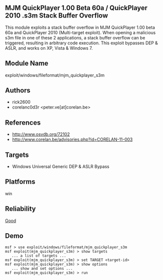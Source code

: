 ## MJM QuickPlayer 1.00 Beta 60a / QuickPlayer 2010 .s3m Stack Buffer Overflow

This module exploits a stack buffer overflow in MJM 
QuickPlayer 1.00 beta 60a and QuickPlayer 2010 (Multi-target 
exploit). When opening a malicious s3m file in one of these 
2 applications, a stack buffer overflow can be triggered, 
resulting in arbitrary code execution. This exploit bypasses 
DEP & ASLR, and works on XP, Vista & Windows 7.


## Module Name
exploit/windows/fileformat/mjm_quickplayer_s3m

## Authors
* rick2600
* corelanc0d3r <peter.ve[at]corelan.be>


## References
* http://www.osvdb.org/72102
* http://www.corelan.be/advisories.php?id=CORELAN-11-003



## Targets
* Windows Universal Generic DEP & ASLR Bypass


## Platforms
win

## Reliability
[Good](https://github.com/rapid7/metasploit-framework/wiki/Exploit-Ranking)

## Demo

```
msf > use exploit/windows/fileformat/mjm_quickplayer_s3m
msf exploit(mjm_quickplayer_s3m) > show targets
   ... a list of targets ...
msf exploit(mjm_quickplayer_s3m) > set TARGET <target-id>
msf exploit(mjm_quickplayer_s3m) > show options
   ... show and set options ...
msf exploit(mjm_quickplayer_s3m) > run
```
    
    